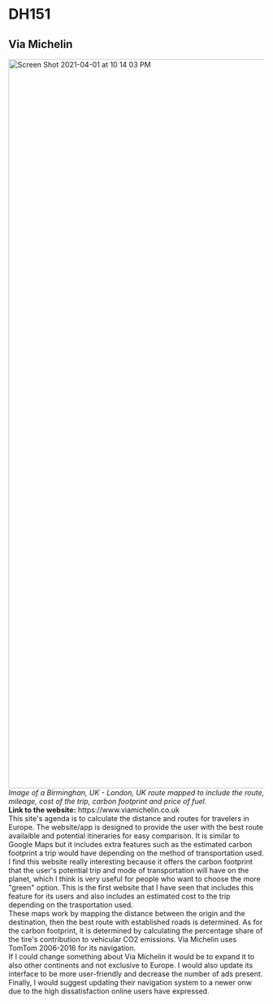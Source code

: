 # DH151
## Via Michelin
<img width="1436" alt="Screen Shot 2021-04-01 at 10 14 03 PM" src="https://user-images.githubusercontent.com/77029932/113383255-5e088380-9338-11eb-999e-6b95a16cc92c.png">
<i> 
Image of a Birminghan, UK - London, UK route mapped to include the route, mileage, cost of the trip, carbon footprint and price of fuel.
</i>
<br>
<b>
  Link to the website:</b> https://www.viamichelin.co.uk
<br>
This site's agenda is to calculate the distance and routes for travelers in Europe. The website/app is designed to provide the user with the best route availaible and potential itineraries for easy comparison.  It is similar to Google Maps but it includes extra features such as the estimated carbon footprint a trip would have depending on the method of transportation used.
<br>
I find this website really interesting because it offers the carbon footprint that the user's potential trip and mode of transportation will have on the planet, which I think is very useful for people who want to choose the more "green" option. This is the first website that I have seen that includes this feature for its users and also includes an estimated cost to the trip depending on the trasportation used.
<br>
These maps work by mapping the distance between the origin and the destination, then the best route with established roads is determined. As for the carbon footprint, it is determined by calculating the percentage share of the tire's contribution to vehicular CO2 emissions. Via Michelin uses TomTom 2006-2016 for its navigation. 
<br>
If I could change something about Via Michelin it would be to expand it to also other continents and not exclusive to Europe. I would also update its interface to be more user-friendly and decrease the number of ads present. Finally, I would suggest updating their navigation system to a newer onw due to the high dissatisfaction online users have expressed.

